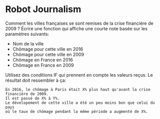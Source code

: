 Robot Journalism
================

Comment les villes françaises se sont remises de la crise financière de 2009 ?
Écrire une fonction qui affiche une courte note basée sur les paramètres suivants:

* Nom de la ville
* Chômage pour cette ville en 2016
* Chômage pour cette ville en 2009
* Chômage en France en 2016
* Chômage en France en 2009

Utilisez des conditions IF qui prennent en compte les valeurs reçus.
Le résultat doit ressembler à ça:

```
En 2016, le chômage à Paris était X% plus haut qu'avant la crise financière de 2009.
Il est passé de X% à Y%.
Le dévelopement de cette ville a été un peu moins bon que celui du pays
où le taux de chômage pendant la même période a augmenté de X%.
```
